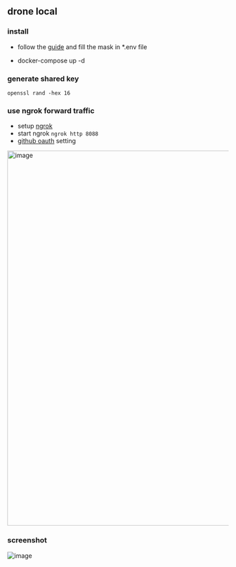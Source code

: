 ## drone local

### install

- follow the [guide](https://docs.drone.io/server/provider/github/) and fill the mask in *.env file

- docker-compose up -d



### generate shared key

`openssl rand -hex 16`


### use ngrok forward traffic

- setup [ngrok](https://dashboard.ngrok.com/get-started/setup)
- start ngrok `ngrok http 8088`
- [github oauth](https://github.com/settings/developers) setting
<img width="855" alt="image" src="https://user-images.githubusercontent.com/2487038/191911341-5b28d15d-cb27-47be-935a-6a579630ac55.png">


### screenshot
![image](https://user-images.githubusercontent.com/2487038/191910659-eff8c210-2ebe-4bca-abff-d704a659a059.png)

